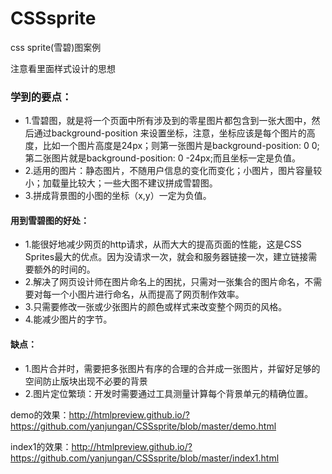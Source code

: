 # CSSsprite
css sprite(雪碧)图案例

注意看里面样式设计的思想

### 学到的要点：
  * 1.雪碧图，就是将一个页面中所有涉及到的零星图片都包含到一张大图中，然后通过background-position 来设置坐标，注意，坐标应该是每个图片的高度，比如一个图片高度是24px；则第一张图片是background-position: 0 0;第二张图片就是background-position: 0 -24px;而且坐标一定是负值。
  * 2.适用的图片：静态图片，不随用户信息的变化而变化；小图片，图片容量较小；加载量比较大；一些大图不建议拼成雪碧图。
  * 3.拼成背景图的小图的坐标（x,y）一定为负值。
  
#### 用到雪碧图的好处：
* 1.能很好地减少网页的http请求，从而大大的提高页面的性能，这是CSS Sprites最大的优点。因为没请求一次，就会和服务器链接一次，建立链接需要额外的时间的。
* 2.解决了网页设计师在图片命名上的困扰，只需对一张集合的图片命名，不需要对每一个小图片进行命名，从而提高了网页制作效率。
* 3.只需要修改一张或少张图片的颜色或样式来改变整个网页的风格。
* 4.能减少图片的字节。


#### 缺点：
* 1.图片合并时，需要把多张图片有序的合理的合并成一张图片，并留好足够的空间防止版块出现不必要的背景
* 2.图片定位繁琐：开发时需要通过工具测量计算每个背景单元的精确位置。

demo的效果：http://htmlpreview.github.io/?https://github.com/yanjungan/CSSsprite/blob/master/demo.html

index1的效果：http://htmlpreview.github.io/?https://github.com/yanjungan/CSSsprite/blob/master/index1.html
